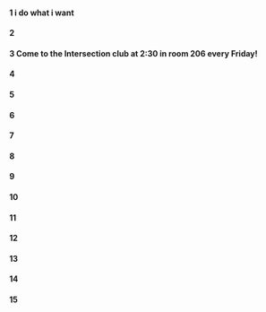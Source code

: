 #### 1 i do what i want 
#### 2
#### 3 Come to the Intersection club at 2:30 in room 206 every Friday! 
#### 4
#### 5
#### 6
#### 7
#### 8
#### 9
#### 10
#### 11
#### 12
#### 13
#### 14
#### 15